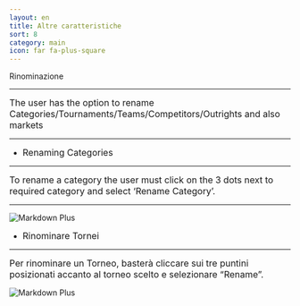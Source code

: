 ```yaml
---
layout: en
title: Altre caratteristiche
sort: 8
category: main
icon: far fa-plus-square
---
```

<p class="message">
   
</p>


Rinominazione

---


<font size="3">The user has the option to rename Categories/Tournaments/Teams/Competitors/Outrights and also markets</font>

---

- <font size="3">Renaming Categories</font> 

---

<font size="3">To rename a category the user must click on the 3 dots next to required category and select ‘Rename Category’.</font> 

---

![Markdown Plus]({{site.baseurl}}/public/images/altre-caratteristiche/rename-category.png)

- <font size="3">Rinominare Tornei</font>

---

<font size="3">Per rinominare un Torneo, basterà cliccare sui tre puntini posizionati accanto al torneo scelto e selezionare “Rename”.</font>


 ![Markdown Plus]({{site.baseurl}}/public/images/altre-caratteristiche/rename-tournament.png)

 





